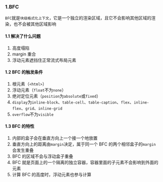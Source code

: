 ### 1.BFC

`BFC`就是`块级格式化上下文`，它是一个独立的渲染区域，且它不会影响其他区域的渲染，也不会被其他区域影响

#### 1.1 解决了什么问题

1. 高度塌陷
2. margin 重合
3. 浮动元素遮挡住正常流式布局元素

#### 1.2 BFC 的触发条件

1. 根元素（`<html>`）
2. 浮动元素（`float`不为`none`）
3. 绝对定位元素（`position`为`absolute`或`fixed`）
4. `display`为`inline-block`、`table-cell`、`table-caption`、`flex`、`inline-flex`、`grid`、`inline-grid`
5. `overflow`不为`visible`

#### 1.3 BFC 的特性

1. 内部的盒子会在垂直方向上一个接一个地放置
2. 垂直方向上的距离由`margin`决定，属于同一个 BFC 的两个相邻盒子的`margin`会发生重叠
3. BFC 的区域不会与浮动盒子重叠
4. BFC 就是页面上的一个隔离的独立容器，容器里面的子元素不会影响到外面的元素
5. 计算 BFC 的高度时，浮动元素也参与计算
